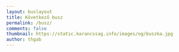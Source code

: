 ```yaml
---
layout: buslayout
title: Következő busz
permalink: /busz/
comments: false
thumbnail: https://static.karancssag.info/images/og/buszka.jpg
author: thgab
---
```

